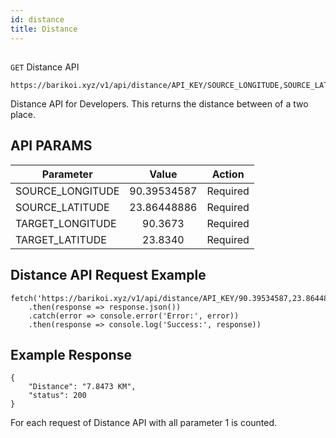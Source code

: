 ```yaml
---
id: distance
title: Distance
---
```

##
```GET``` Distance API

```
https://barikoi.xyz/v1/api/distance/API_KEY/SOURCE_LONGITUDE,SOURCE_LATITUDE/TARGET_LONGITUDE,TARGET_LATITUDE
```
Distance API for Developers. This returns the distance between of a two place.

## API PARAMS

| Parameter          | Value         | Action        |
| -------------      |:-------------:| ------------- |
| SOURCE_LONGITUDE   | 90.39534587   |  Required     |
| SOURCE_LATITUDE    | 23.86448886   |  Required     |
| TARGET_LONGITUDE   | 90.3673       |  Required     |
| TARGET_LATITUDE    | 23.8340       |  Required     |

## Distance API Request Example

``` Js
fetch('https://barikoi.xyz/v1/api/distance/API_KEY/90.39534587,23.86448886/90.3673,23.8340')
    .then(response => response.json())
    .catch(error => console.error('Error:', error))
    .then(response => console.log('Success:', response))
```
## Example Response

```
{
    "Distance": "7.8473 KM",
    "status": 200
}   
```      
For each request of Distance API with all parameter 1 is counted.